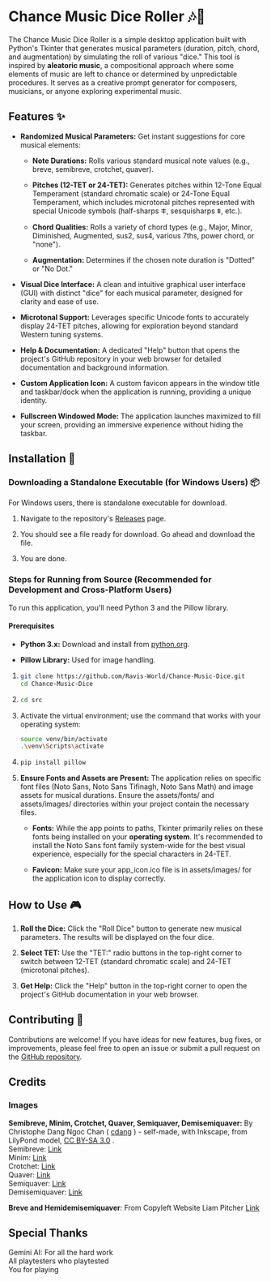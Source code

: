 Chance Music Dice Roller 🎶🎲
=============================

The Chance Music Dice Roller is a simple desktop application built with Python's Tkinter that generates musical parameters (duration, pitch, chord, and augmentation) by simulating the roll of various "dice." This tool is inspired by **aleatoric music**, a compositional approach where some elements of music are left to chance or determined by unpredictable procedures. It serves as a creative prompt generator for composers, musicians, or anyone exploring experimental music.

Features ✨
----------

*   **Randomized Musical Parameters:** Get instant suggestions for core musical elements:
    
    *   **Note Durations:** Rolls various standard musical note values (e.g., breve, semibreve, crotchet, quaver).
        
    *   **Pitches (12-TET or 24-TET):** Generates pitches within 12-Tone Equal Temperament (standard chromatic scale) or 24-Tone Equal Temperament, which includes microtonal pitches represented with special Unicode symbols (half-sharps ⵐ, sesquisharps ⩨, etc.).
        
    *   **Chord Qualities:** Rolls a variety of chord types (e.g., Major, Minor, Diminished, Augmented, sus2, sus4, various 7ths, power chord, or "none").
        
    *   **Augmentation:** Determines if the chosen note duration is "Dotted" or "No Dot."
        
*   **Visual Dice Interface:** A clean and intuitive graphical user interface (GUI) with distinct "dice" for each musical parameter, designed for clarity and ease of use.
    
*   **Microtonal Support:** Leverages specific Unicode fonts to accurately display 24-TET pitches, allowing for exploration beyond standard Western tuning systems.
    
*   **Help & Documentation:** A dedicated "Help" button that opens the project's GitHub repository in your web browser for detailed documentation and background information.
    
*   **Custom Application Icon:** A custom favicon appears in the window title and taskbar/dock when the application is running, providing a unique identity.
    
*   **Fullscreen Windowed Mode:** The application launches maximized to fill your screen, providing an immersive experience without hiding the taskbar.
    

Installation 🚀
---------------


### Downloading a Standalone Executable (for Windows Users) 📦

For Windows users, there is standalone executable for download.

1.  Navigate to the repository's [Releases](https://github.com/ravis-world/Chance-Music-Dice-Python/releases) page.
    
2.  You should see a file ready for download. Go ahead and download the file.
    
3.  You are done.

### Steps for Running from Source (Recommended for Development and Cross-Platform Users)

To run this application, you'll need Python 3 and the Pillow library.

#### Prerequisites

*   **Python 3.x:** Download and install from [python.org](https://www.python.org/downloads/).
    
*   **Pillow Library:** Used for image handling.

1.  ```bash
    git clone https://github.com/Ravis-World/Chance-Music-Dice.git
    cd Chance-Music-Dice
    ```
    
2.  ```bash
    cd src
    ```
    
3.  Activate the virtual environment; use the command that works with your operating system:
    ```bash
    source venv/bin/activate
    .\venv\Scripts\activate
    ```
        
4.  ```bash
    pip install pillow
    ```
    
5.  **Ensure Fonts and Assets are Present:** The application relies on specific font files (Noto Sans, Noto Sans Tifinagh, Noto Sans Math) and image assets for musical durations. Ensure the assets/fonts/ and assets/images/ directories within your project contain the necessary files.
    
    *   **Fonts:** While the app points to paths, Tkinter primarily relies on these fonts being installed on your **operating system**. It's recommended to install the Noto Sans font family system-wide for the best visual experience, especially for the special characters in 24-TET.
        
    *   **Favicon:** Make sure your app_icon.ico file is in assets/images/ for the application icon to display correctly.
    

How to Use 🎮
--------

1.  **Roll the Dice:** Click the "Roll Dice" button to generate new musical parameters. The results will be displayed on the four dice.
    
2.  **Select TET:** Use the "TET:" radio buttons in the top-right corner to switch between 12-TET (standard chromatic scale) and 24-TET (microtonal pitches).
    
3.  **Get Help:** Click the "Help" button in the top-right corner to open the project's GitHub documentation in your web browser.
    

Contributing 🤝
---------------

Contributions are welcome! If you have ideas for new features, bug fixes, or improvements, please feel free to open an issue or submit a pull request on the [GitHub repository](https://github.com/ravis-world/Chance-Music-Dice-Python).

Credits
-------

### Images

**Semibreve, Minim, Crotchet, Quaver, Semiquaver, Demisemiquaver:** By Christophe Dang Ngoc Chan ( [cdang](//commons.wikimedia.org/wiki/User:Cdang "User:Cdang") ) - self-made, with Inkscape, from LilyPond model, [CC BY-SA 3.0](http://creativecommons.org/licenses/by-sa/3.0/ "Creative Commons Attribution-Share Alike 3.0") .  
Semibreve: [Link](https://commons.wikimedia.org/w/index.php?curid=1334978)  
Minim: [Link](https://commons.wikimedia.org/w/index.php?curid=1334961)  
Crotchet: [Link](https://commons.wikimedia.org/w/index.php?curid=1334974)  
Quaver: [Link](https://commons.wikimedia.org/w/index.php?curid=1334967)  
Semiquaver: [Link](https://commons.wikimedia.org/w/index.php?curid=1334970)  
Demisemiquaver: [Link](https://commons.wikimedia.org/w/index.php?curid=1334983)

**Breve and Hemidemisemiquaver**: From Copyleft Website Liam Pitcher [Link](https://www.liampitcher.com/classical-music-blog/note-values)

Special Thanks
--------------

Gemini AI: For all the hard work  
All playtesters who playtested  
You for playing